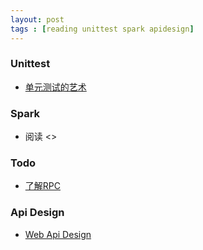 ```yaml
---
layout: post
tags : [reading unittest spark apidesign] 
---
```


### Unittest  
+ [单元测试的艺术](http://learning.gridsum.com/course/view.php?id=27)

### Spark  
+ 阅读 <<spark learning>>

### Todo  
+ [了解RPC](http://www.zhihu.com/question/25536695)

### Api Design
+ [Web Api Design](https://www.pluralsight.com/courses/web-api-design)
